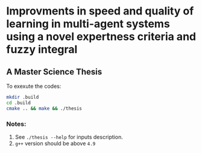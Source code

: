 # Improvments in speed and quality of learning in multi-agent systems using a novel expertness criteria and fuzzy integral
## A Master Science Thesis


To exexute the codes:

```BASH
mkdir .build
cd .build
cmake .. && make && ./thesis
```

### Notes: 
1. See `./thesis --help` for inputs description.
2. `g++` version should be above `4.9`
